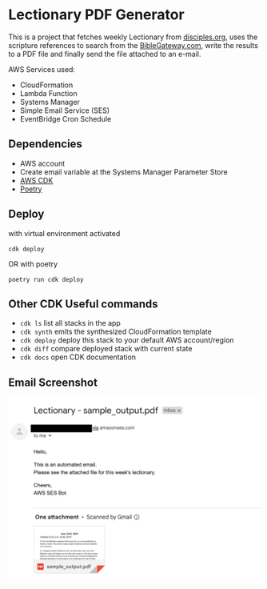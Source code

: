 
# Lectionary PDF Generator

This is a project that fetches weekly Lectionary from [disciples.org](https://disciples.org/resources/lectionary/),
uses the scripture references to search from the [BibleGateway.com](https://www.biblegateway.com/), write the results to
 a PDF file and finally send the file attached to an e-mail.

 AWS Services used:
 - CloudFormation
 - Lambda Function
 - Systems Manager
 - Simple Email Service (SES)
 - EventBridge Cron Schedule

## Dependencies

- AWS account
- Create email variable at the Systems Manager Parameter Store
- [AWS CDK](https://docs.aws.amazon.com/cdk/v2/guide/getting_started.html)
- [Poetry](https://python-poetry.org/docs/#installation)

## Deploy

with virtual environment activated
```
cdk deploy
```
OR with poetry 
```
poetry run cdk deploy
```

## Other CDK Useful commands

 * `cdk ls`          list all stacks in the app
 * `cdk synth`       emits the synthesized CloudFormation template
 * `cdk deploy`      deploy this stack to your default AWS account/region
 * `cdk diff`        compare deployed stack with current state
 * `cdk docs`        open CDK documentation

## Email Screenshot

![Email screenshot](sample_email_screenshot.png)